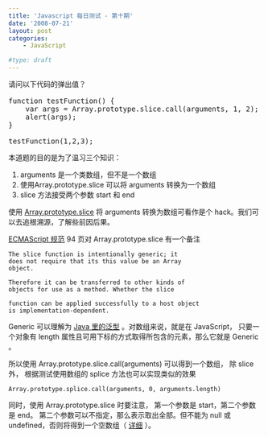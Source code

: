 ```yaml
---
title: 'Javascript 每日测试 - 第十期'
date: '2008-07-21'
layout: post
categories:
    - JavaScript

#type: draft
---
```


<pre>请问以下代码的弹出值？

function testFunction() {
    var args = Array.prototype.slice.call(arguments, 1, 2);
    alert(args);
}

testFunction(1,2,3);</pre>

本道题的目的是为了温习三个知识：

1. arguments 是一个类数组，但不是一个数组
2. 使用Array.prototype.slice 可以将 arguments 转换为一个数组
3. slice 方法接受两个参数 start 和 end

使用  [Array.prototype.slice](http://developer.mozilla.org/en/docs/Core_JavaScript_1.5_Reference:Global_Objects:Array:slice)  将 arguments 转换为数组可看作是个 hack。我们可以去追根溯源，了解些前因后果。

 [ECMAScript 规范](http://www.ecma-international.org/publications/files/ECMA-ST/Ecma-262.pdf)  94 页对 Array.prototype.slice 有一个备注

```
The slice function is intentionally generic; it
does not require that its this value be an Array
object.

Therefore it can be transferred to other kinds of
objects for use as a method. Whether the slice

function can be applied successfully to a host object
is implementation-dependent.
```

Generic 可以理解为  [Java 里的泛型](http://www.ibm.com/developerworks/cn/java/j-djc02113/) 。对数组来说，就是在 JavaScript， 只要一个对象有 length 属性且可用下标的方式取得所包含的元素，那么它就是 Generic 。

所以使用 Array.prototype.slice.call(arguments) 可以得到一个数组， 除 slice 外， 根据测试使用数组的 splice 方法也可以实现类似的效果

    Array.prototype.splice.call(arguments, 0, arguments.length)

同时，使用 Array.prototype.slice 时要注意， 第一个参数是 start，第二个参数是 end。 第二个参数可以不指定，那么表示取出全部。但不能为 null 或 undefined，否则将得到一个空数组（ [详细](http://code.google.com/p/doctype/wiki/ArticleArraySlice) ）。
